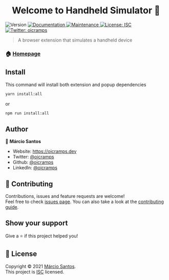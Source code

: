 <h1 align="center">Welcome to Handheld Simulator 👋</h1>
<p>
  <img alt="Version" src="https://img.shields.io/badge/version-1.0.1-blue.svg?cacheSeconds=2592000" />
  <a href="https://github.com/oicramps/handheld-simulator#readme" target="_blank">
    <img alt="Documentation" src="https://img.shields.io/badge/documentation-yes-brightgreen.svg" />
  </a>
  <a href="https://github.com/oicramps/handheld-simulator/graphs/commit-activity" target="_blank">
    <img alt="Maintenance" src="https://img.shields.io/badge/Maintained%3F-yes-green.svg" />
  </a>
  <a href="https://github.com/oicramps/handheld-simulator/blob/master/LICENSE" target="_blank">
    <img alt="License: ISC" src="https://img.shields.io/github/license/oicramps/Handheld Simulator" />
  </a>
  <a href="https://twitter.com/oicramps" target="_blank">
    <img alt="Twitter: oicramps" src="https://img.shields.io/twitter/follow/oicramps.svg?style=social" />
  </a>
</p>

> A browser extension that simulates a handheld device

### 🏠 [Homepage](https://chrome.google.com/webstore/detail/handheld-simulator/lodmooidffdogioahhfhnccfpjnblcio?hl=en&authuser=1)

## Install

This command will install both extension and popup dependencies

```sh
yarn install:all
```

or

```sh
npm run install:all
```


## Author

👤 **Márcio Santos**

* Website: https://oicramps.dev
* Twitter: [@oicramps](https://twitter.com/oicramps)
* Github: [@oicramps](https://github.com/oicramps)
* LinkedIn: [@oicramps](https://linkedin.com/in/oicramps)

## 🤝 Contributing

Contributions, issues and feature requests are welcome!<br />Feel free to check [issues page](https://github.com/oicramps/handheld-simulator/issues). You can also take a look at the [contributing guide](https://github.com/oicramps/handheld-simulator/blob/master/CONTRIBUTING.md).

## Show your support

Give a ⭐️ if this project helped you!

## 📝 License

Copyright © 2021 [Márcio Santos](https://github.com/oicramps).<br />
This project is [ISC](https://github.com/oicramps/handheld-simulator/blob/master/LICENSE) licensed.
